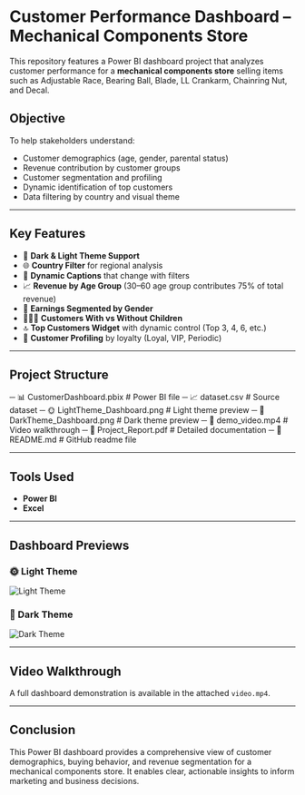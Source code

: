 #  Customer Performance Dashboard – Mechanical Components Store

This repository features a Power BI dashboard project that analyzes customer performance for a **mechanical components store** selling items such as Adjustable Race, Bearing Ball, Blade, LL Crankarm, Chainring Nut, and Decal.

##  Objective

To help stakeholders understand:
- Customer demographics (age, gender, parental status)
- Revenue contribution by customer groups
- Customer segmentation and profiling
- Dynamic identification of top customers
- Data filtering by country and visual theme

---

##  Key Features

- 🌙 **Dark & Light Theme Support**
- 🌐 **Country Filter** for regional analysis
- 🔄 **Dynamic Captions** that change with filters
- 📈 **Revenue by Age Group** (30–60 age group contributes 75% of total revenue)
- 🚻 **Earnings Segmented by Gender**
- 👨‍👩‍👧 **Customers With vs Without Children**
- 🔝 **Top Customers Widget** with dynamic control (Top 3, 4, 6, etc.)
- 🧩 **Customer Profiling** by loyalty (Loyal, VIP, Periodic)

---

##  Project Structure


─ 📊 CustomerDashboard.pbix # Power BI file
─ 📈 dataset.csv # Source dataset
─ 🌞 LightTheme_Dashboard.png # Light theme preview
─ 🌚 DarkTheme_Dashboard.png # Dark theme preview
─ 🎥 demo_video.mp4 # Video walkthrough
─ 📄 Project_Report.pdf # Detailed documentation
─ 📘 README.md # GitHub readme file



---

##  Tools Used

- **Power BI**
- **Excel**

---

##  Dashboard Previews

### 🌞 Light Theme

![Light Theme]((https://github.com/sayedsoliman0047/CustomerPerformanceDashboard-Power-Bi-/blob/main/Light%20Theme%20Dashboard.png))

### 🌚 Dark Theme

![Dark Theme]((https://github.com/sayedsoliman0047/CustomerPerformanceDashboard-Power-Bi-/blob/main/Light%20Theme%20Dashboard.png))

---

##  Video Walkthrough

A full dashboard demonstration is available in the attached `video.mp4`.

---

##  Conclusion

This Power BI dashboard provides a comprehensive view of customer demographics, buying behavior, and revenue segmentation for a mechanical components store. It enables clear, actionable insights to inform marketing and business decisions.

